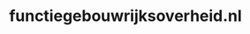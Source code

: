 ---
layout: post
title:  "functiegebouwrijksoverheid.nl"
internal_url:  "/dutchgov/functiegebouwrijksoverheid.nl.html"
subdomains_count: 5
all_subdomains_count: 10
urls_count: 5
ssl_rank: 0
http_rank: 65.2
url_link: /data/functiegebouwrijksoverheid.nl/urls.txt
all_subdomains_link: /data/functiegebouwrijksoverheid.nl/all_subdomains.txt
subdomains_link: /data/functiegebouwrijksoverheid.nl/subdomains.txt
categories: dutchgov
---